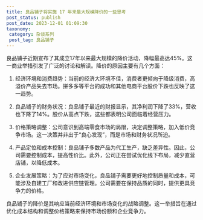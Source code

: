 ```yaml
---
title: 良品铺子将实施 17 年来最大规模降价的一些思考
post_status: publish
post_date: 2023-12-01 01:09:30
taxonomy:
 category: 杂谈系列
 post_tag: 良品铺子
---
```

 良品铺子近期宣布了其成立17年以来最大规模的降价活动，降幅最高达45%。这一商业举措引发了广泛的讨论和解读。降价的原因主要有几个方面：

1. 经济环境和消费趋势：当前的经济大环境不佳，消费者更倾向于降级消费，高溢价产品失去市场。拼多多等平台的成功和其他电商平台股价下跌也反映了这一趋势。

2. 良品铺子的财务状况：良品铺子最近的财报显示，其净利润下降了33%，营收也下降了14%。股价从高点下跌，这些都表明公司面临着经营压力。

3. 价格策略调整：公司意识到高端零食市场的局限，决定调整策略，加入低价竞争市场。这一决策并非出于“良心发现”，而是市场和财务状况所迫。

4. 产品定位和成本控制：良品铺子多数产品为代工生产，缺乏差异性。因此，公司需要控制成本，提高性价比。此外，公司正在尝试优化线下布局，减少直营店铺，以降低成本。

5. 企业发展策略：为了应对市场变化，良品铺子需要更好地控制质量和成本，可能涉及自建工厂和改进供应链管理。公司需要在保持品质的同时，提供更具竞争力的价格。

良品铺子的降价是其响应当前经济环境和市场变化的战略调整。这一举措旨在通过优化成本结构和调整价格策略来保持市场份额和企业竞争力。
